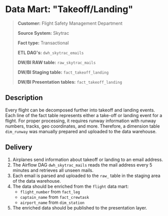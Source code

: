 # Data Mart: "Takeoff/Landing"

> **Customer:** Flight Safety Management Department
>  
> **Source System:** Skytrac
> 
> **Fact type:** Transactional
> 
> **ETL DAG's:** `dwh_skytrac_emails`
> 
> **DW/BI RAW table:** `raw_skytrac_mails`
> 
> **DW/BI Staging table:** `fact_takeoff_landing`
> 
> **DW/BI Presentation tables:** `fact_takeoff_landing`

## Description
Every flight can be decomposed further into takeoff and landing events. 
Each line of the fact table represents either a take-off or landing event for a flight. 
For proper processing, it requires runway information with runway numbers, tracks, geo coordinates, and more. 
Therefore, a dimension table `dim_runway` was manually prepared and uploaded to the data warehouse.

## Delivery
1. Airplanes send information about takeoff or landing to an email address.
2. The Airflow DAG `dwh_skytrac_mails` reads the mail address every 5 minutes and retrieves all unseen mails.
3. Each email is parsed and uploaded to the `raw_` table in the staging area of the data warehouse.
4. The data should be enriched from the `flight` data mart:
   - `flight_number` from `fact_leg`
   - `captain_name` from `fact_crewtask`
   - `airport_name` from `dim_station`
5. The enriched data should be published to the presentation layer.
